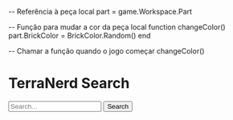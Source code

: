 -- Referência à peça
local part = game.Workspace.Part

-- Função para mudar a cor da peça
local function changeColor()
    part.BrickColor = BrickColor.Random()
end

-- Chamar a função quando o jogo começar
changeColor()
<!DOCTYPE html>
<html lang="en">
<head>
    <meta charset="UTF-8">
    <meta name="viewport" content="width=device-width, initial-scale=1.0">
    <title>TerraNerd Search</title>
    <link rel="stylesheet" href="styles.css">
</head>
<body>
    <div class="container">
        <h1>TerraNerd Search</h1>
        <input type="text" id="searchQuery" placeholder="Search...">
        <button onclick="search()">Search</button>
        <div id="results"></div>
    </div>
    <script src="script.js"></script>
</body>
</html>
